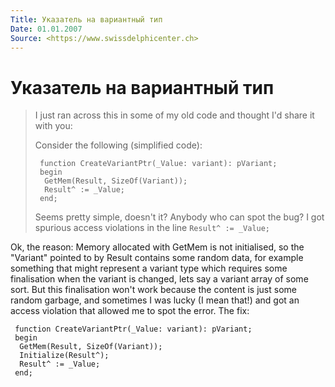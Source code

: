 ```yaml
---
Title: Указатель на вариантный тип
Date: 01.01.2007
Source: <https://www.swissdelphicenter.ch>
---
```



Указатель на вариантный тип
===========================

> I just ran across this in some of my old code and thought I'd share
> it with you:
> 
> Consider the following (simplified code):
> 
>      function CreateVariantPtr(_Value: variant): pVariant;
>      begin
>       GetMem(Result, SizeOf(Variant));
>       Result^ := _Value;
>      end;
> 
> Seems pretty simple, doesn't it? Anybody who can spot the bug? I got
> spurious access violations in the line `Result^ := _Value;`

Ok, the reason: Memory allocated with GetMem is not initialised, so the
"Variant" pointed to by Result contains some random data, for example
something that might represent a variant type which requires some
finalisation when the variant is changed, lets say a variant array of
some sort. But this finalisation won't work because the content is
just some random garbage, and sometimes I was lucky (I mean that!) and
got an access violation that allowed me to spot the error. The fix:

     function CreateVariantPtr(_Value: variant): pVariant;
     begin
      GetMem(Result, SizeOf(Variant));
      Initialize(Result^);
      Result^ := _Value;
     end;

